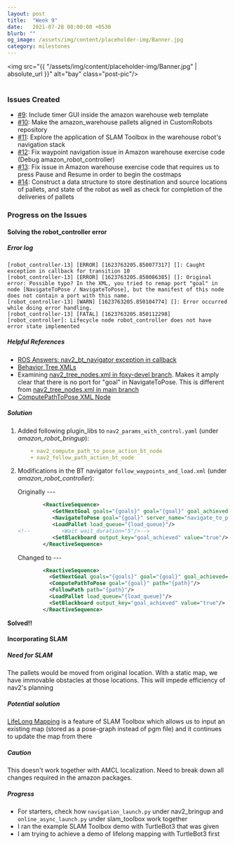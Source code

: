 ```yaml
---
layout: post
title:  "Week 9"
date:   2021-07-28 00:00:00 +0530
blurb: ""
og_image: /assets/img/content/placeholder-img/Banner.jpg
category: milestones
---
```


<img src="{{ "/assets/img/content/placeholder-img/Banner.jpg" | absolute_url }}" alt="bay" class="post-pic"/>
<br />
<br />

### Issues Created
- [#9][]: Include timer GUI inside the amazon warehouse web template
- [#10][]: Make the amazon_warehouse pallets aligned in CustomRobots repository
- [#11][]: Explore the application of SLAM Toolbox in the warehouse robot's navigation stack
- [#12][]: Fix waypoint navigation issue in Amazon warehouse exercise code (Debug amazon_robot_controller)
- [#13][]: Fix issue in Amazon warehouse exercise code that requires us to press Pause and Resume in order to begin the costmaps
- [#14][]: Construct a data structure to store destination and source locations of pallets, and state of the robot as well as check for completion of the deliveries of pallets


### Progress on the Issues
#### Solving the robot_controller error

##### Error log
```
[robot_controller-13] [ERROR] [1623763205.850077317] []: Caught exception in callback for transition 10
[robot_controller-13] [ERROR] [1623763205.850086385] []: Original error: Possible typo? In the XML, you tried to remap port "goal" in node [NavigateToPose / NavigateToPose], but the manifest of this node does not contain a port with this name.
[robot_controller-13] [WARN] [1623763205.850104774] []: Error occurred while doing error handling.
[robot_controller-13] [FATAL] [1623763205.850112298] [robot_controller]: Lifecycle node robot_controller does not have error state implemented
```

##### Helpful References
- [ROS Answers: nav2_bt_navigator exception in callback](https://answers.ros.org/question/344030/nav2_bt_navigator-exception-in-callback/)
- [Behavior Tree XMLs](https://navigation.ros.org/behavior_trees/index.html)
- Examining [nav2_tree_nodes.xml in foxy-devel branch](https://github.com/ros-planning/navigation2/blob/foxy-devel/nav2_behavior_tree/nav2_tree_nodes.xml). Makes it amply clear that there is no port for "goal" in NavigateToPose. This is different from [nav2_tree_nodes.xml in main branch](https://github.com/ros-planning/navigation2/blob/main/nav2_behavior_tree/nav2_tree_nodes.xml)
- [ComputePathToPose XML Node](https://navigation.ros.org/configuration/packages/bt-plugins/actions/ComputePathToPose.html)


##### Solution
1. Added following plugin_libs to `nav2_params_with_control.yaml` (under *amazon_robot_bringup*):  
    ```yaml
        + nav2_compute_path_to_pose_action_bt_node
        + nav2_follow_path_action_bt_node
    ```

1. Modifications in the BT navigator `follow_waypoints_and_load.xml` (under *amazon_robot_controller*):  

    Originally ---
    ```xml
            <ReactiveSequence>
               <GetNextGoal goals="{goals}" goal="{goal}" goal_achieved="{goal_achieved}"/>
               <NavigateToPose goal="{goal}" server_name="navigate_to_pose" server_timeout="10"/>
               <LoadPallet load_queue="{load_queue}"/>
    <!--          <Wait wait_duration="5"/>-->
               <SetBlackboard output_key="goal_achieved" value="true"/>
            </ReactiveSequence>
    ```
    Changed to ---
    ```xml
            <ReactiveSequence>
              <GetNextGoal goals="{goals}" goal="{goal}" goal_achieved="{goal_achieved}"/>
              <ComputePathToPose goal="{goal}" path="{path}"/>
              <FollowPath path="{path}"/>
              <LoadPallet load_queue="{load_queue}"/>
              <SetBlackboard output_key="goal_achieved" value="true"/>
            </ReactiveSequence>
    ```

**Solved!!**


#### Incorporating SLAM
##### Need for SLAM
The pallets would be moved from original location. With a static map, we have immovable obstacles at those locations. This will impede efficiency of nav2's planning

##### Potential solution
[LifeLong Mapping](https://github.com/SteveMacenski/slam_toolbox#lifelong-mapping) is a feature of SLAM Toolbox which allows us to input an existing map (stored as a pose-graph instead of pgm file) and it continues to update the map from there

##### Caution
This doesn't work together with AMCL localization. Need to break down all changes required in the amazon packages.

##### Progress
- For starters, check how `navigation_launch.py` under nav2_bringup and `online_async_launch.py` under slam_toolbox work together
- I ran the example SLAM Toolbox demo with TurtleBot3 that was given
- I am trying to achieve a demo of lifelong mapping with TurtleBot3 first





[#9]: https://github.com/TheRoboticsClub/gsoc2021-Siddharth_Saha/issues/9 "Issue #9"
[#10]: https://github.com/TheRoboticsClub/gsoc2021-Siddharth_Saha/issues/10 "Issue #10"
[#11]: https://github.com/TheRoboticsClub/gsoc2021-Siddharth_Saha/issues/11 "Issue #11"
[#12]: https://github.com/TheRoboticsClub/gsoc2021-Siddharth_Saha/issues/12 "Issue #12"
[#13]: https://github.com/TheRoboticsClub/gsoc2021-Siddharth_Saha/issues/13 "Issue #13"
[#14]: https://github.com/TheRoboticsClub/gsoc2021-Siddharth_Saha/issues/14 "Issue #14"

